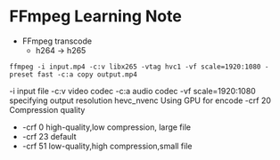 # FFmpeg Learning Note
* FFmpeg transcode
    * h264 -> h265
```
ffmpeg -i input.mp4 -c:v libx265 -vtag hvc1 -vf scale=1920:1080 -preset fast -c:a copy output.mp4
```
-i input file
-c:v video codec
-c:a audio codec
-vf scale=1920:1080 specifying output resolution
hevc_nvenc Using GPU for encode
-crf 20 Compression quality
 * -crf 0 high-quality,low compression, large file
 * -crf 23 default
 * -crf 51 low-quality,high compression,small file